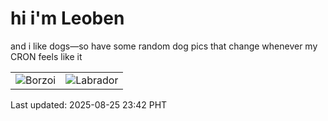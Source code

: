 # hi i'm Leoben

and i like dogs—so have some random dog pics that change whenever my CRON feels like it

|  |  |
|--------|----------|
| ![Borzoi](https://random-dog-vercel.vercel.app/api/random-borzoi?v=1756136542) | ![Labrador](https://random-dog-vercel.vercel.app/api/random-labrador?v=1756136542) |

Last updated: 2025-08-25 23:42 PHT
